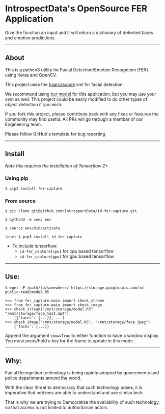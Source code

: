 # IntrospectData's OpenSource FER Application

Give the function an input and it will return a dictionary of detected faces and emotion predictions.


---

## About

This is a python3 utility for Facial Detection/Emotion Recognition (FER) using Keras and OpenCV.

This project uses the [haarcascade](https://github.com/opencv/opencv/blob/master/data/haarcascades/haarcascade_frontalface_default.xml) xml for facial detection.

We recommend using [our model](https://storage.googleapis.com/id-public-read/model.h5) for this application, but you may use your own as well. This project could be easily modified to do other types of object detection if you wish.

If you fork this project, please contribute back with any fixes or features the community may find useful. All PRs will go through a member of our Engineering team.

Please follow GitHub's template for bug reporting.

---

## Install
*Note this requires the installation of Tensorflow 2+*
### Using pip

`$ pip3 install fer-capture`

### From source

`$ git clone git@github.com:IntrospectData/id-fer-capture.git`

`$ python3 -m venv env`

`$ source env/bin/activate`

`(env) $ pip3 install id_fer_capture`
  - To include tensorflow:
      - `id-fer_capture[cpu]` for cpu based tensorflow
      - `id-fer_capture[gpu]` for gpu based tensorflow
---

## Use:

`$ wget -P /path/to/somewhere/ https://storage.googleapis.com/id-public-read/model.h5`

```python3
>>> from fer_capture.main import check_stream
>>> from fer_capture.main import check_image
>>> check_stream("/mnt/storage/model.h5", "/mnt/storage/face_test.mp4")
    [{'faces': {...}}, ...]
>>> check_image("/mnt/storage/model.h5", "/mnt/storage/face.jpeg")
    {'faces': {...}}
```
Append the argument `show=True` to either function to have a window display. You must press/hold a key for the frame to update in this mode.


---

## Why:
Facial Recognition technology is being rapidly adopted by governments and police departments around the world.

With the clear threat to democracy that such technology poses, it is imperative that netizens are able to understand and use similar tech.

That is why we are trying to Democratize the availability of such technology, so that access is not limited to authoritarian actors.
